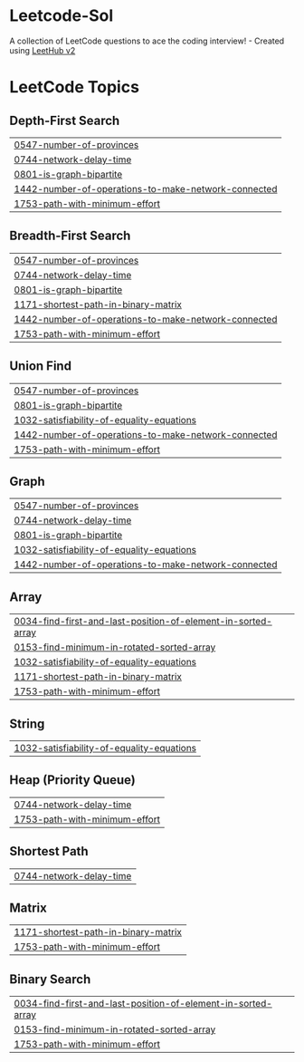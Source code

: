 # Leetcode-Sol
A collection of LeetCode questions to ace the coding interview! - Created using [LeetHub v2](https://github.com/arunbhardwaj/LeetHub-2.0)

<!---LeetCode Topics Start-->
# LeetCode Topics
## Depth-First Search
|  |
| ------- |
| [0547-number-of-provinces](https://github.com/aniketsinha2002/Leetcode-Sol/tree/master/0547-number-of-provinces) |
| [0744-network-delay-time](https://github.com/aniketsinha2002/Leetcode-Sol/tree/master/0744-network-delay-time) |
| [0801-is-graph-bipartite](https://github.com/aniketsinha2002/Leetcode-Sol/tree/master/0801-is-graph-bipartite) |
| [1442-number-of-operations-to-make-network-connected](https://github.com/aniketsinha2002/Leetcode-Sol/tree/master/1442-number-of-operations-to-make-network-connected) |
| [1753-path-with-minimum-effort](https://github.com/aniketsinha2002/Leetcode-Sol/tree/master/1753-path-with-minimum-effort) |
## Breadth-First Search
|  |
| ------- |
| [0547-number-of-provinces](https://github.com/aniketsinha2002/Leetcode-Sol/tree/master/0547-number-of-provinces) |
| [0744-network-delay-time](https://github.com/aniketsinha2002/Leetcode-Sol/tree/master/0744-network-delay-time) |
| [0801-is-graph-bipartite](https://github.com/aniketsinha2002/Leetcode-Sol/tree/master/0801-is-graph-bipartite) |
| [1171-shortest-path-in-binary-matrix](https://github.com/aniketsinha2002/Leetcode-Sol/tree/master/1171-shortest-path-in-binary-matrix) |
| [1442-number-of-operations-to-make-network-connected](https://github.com/aniketsinha2002/Leetcode-Sol/tree/master/1442-number-of-operations-to-make-network-connected) |
| [1753-path-with-minimum-effort](https://github.com/aniketsinha2002/Leetcode-Sol/tree/master/1753-path-with-minimum-effort) |
## Union Find
|  |
| ------- |
| [0547-number-of-provinces](https://github.com/aniketsinha2002/Leetcode-Sol/tree/master/0547-number-of-provinces) |
| [0801-is-graph-bipartite](https://github.com/aniketsinha2002/Leetcode-Sol/tree/master/0801-is-graph-bipartite) |
| [1032-satisfiability-of-equality-equations](https://github.com/aniketsinha2002/Leetcode-Sol/tree/master/1032-satisfiability-of-equality-equations) |
| [1442-number-of-operations-to-make-network-connected](https://github.com/aniketsinha2002/Leetcode-Sol/tree/master/1442-number-of-operations-to-make-network-connected) |
| [1753-path-with-minimum-effort](https://github.com/aniketsinha2002/Leetcode-Sol/tree/master/1753-path-with-minimum-effort) |
## Graph
|  |
| ------- |
| [0547-number-of-provinces](https://github.com/aniketsinha2002/Leetcode-Sol/tree/master/0547-number-of-provinces) |
| [0744-network-delay-time](https://github.com/aniketsinha2002/Leetcode-Sol/tree/master/0744-network-delay-time) |
| [0801-is-graph-bipartite](https://github.com/aniketsinha2002/Leetcode-Sol/tree/master/0801-is-graph-bipartite) |
| [1032-satisfiability-of-equality-equations](https://github.com/aniketsinha2002/Leetcode-Sol/tree/master/1032-satisfiability-of-equality-equations) |
| [1442-number-of-operations-to-make-network-connected](https://github.com/aniketsinha2002/Leetcode-Sol/tree/master/1442-number-of-operations-to-make-network-connected) |
## Array
|  |
| ------- |
| [0034-find-first-and-last-position-of-element-in-sorted-array](https://github.com/aniketsinha2002/Leetcode-Sol/tree/master/0034-find-first-and-last-position-of-element-in-sorted-array) |
| [0153-find-minimum-in-rotated-sorted-array](https://github.com/aniketsinha2002/Leetcode-Sol/tree/master/0153-find-minimum-in-rotated-sorted-array) |
| [1032-satisfiability-of-equality-equations](https://github.com/aniketsinha2002/Leetcode-Sol/tree/master/1032-satisfiability-of-equality-equations) |
| [1171-shortest-path-in-binary-matrix](https://github.com/aniketsinha2002/Leetcode-Sol/tree/master/1171-shortest-path-in-binary-matrix) |
| [1753-path-with-minimum-effort](https://github.com/aniketsinha2002/Leetcode-Sol/tree/master/1753-path-with-minimum-effort) |
## String
|  |
| ------- |
| [1032-satisfiability-of-equality-equations](https://github.com/aniketsinha2002/Leetcode-Sol/tree/master/1032-satisfiability-of-equality-equations) |
## Heap (Priority Queue)
|  |
| ------- |
| [0744-network-delay-time](https://github.com/aniketsinha2002/Leetcode-Sol/tree/master/0744-network-delay-time) |
| [1753-path-with-minimum-effort](https://github.com/aniketsinha2002/Leetcode-Sol/tree/master/1753-path-with-minimum-effort) |
## Shortest Path
|  |
| ------- |
| [0744-network-delay-time](https://github.com/aniketsinha2002/Leetcode-Sol/tree/master/0744-network-delay-time) |
## Matrix
|  |
| ------- |
| [1171-shortest-path-in-binary-matrix](https://github.com/aniketsinha2002/Leetcode-Sol/tree/master/1171-shortest-path-in-binary-matrix) |
| [1753-path-with-minimum-effort](https://github.com/aniketsinha2002/Leetcode-Sol/tree/master/1753-path-with-minimum-effort) |
## Binary Search
|  |
| ------- |
| [0034-find-first-and-last-position-of-element-in-sorted-array](https://github.com/aniketsinha2002/Leetcode-Sol/tree/master/0034-find-first-and-last-position-of-element-in-sorted-array) |
| [0153-find-minimum-in-rotated-sorted-array](https://github.com/aniketsinha2002/Leetcode-Sol/tree/master/0153-find-minimum-in-rotated-sorted-array) |
| [1753-path-with-minimum-effort](https://github.com/aniketsinha2002/Leetcode-Sol/tree/master/1753-path-with-minimum-effort) |
<!---LeetCode Topics End-->